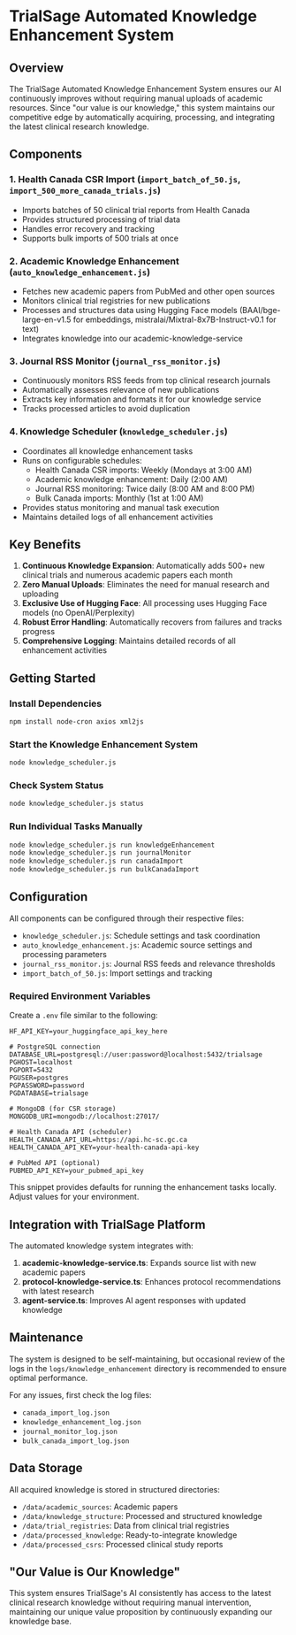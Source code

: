 # TrialSage Automated Knowledge Enhancement System

## Overview

The TrialSage Automated Knowledge Enhancement System ensures our AI continuously improves without requiring manual uploads of academic resources. Since "our value is our knowledge," this system maintains our competitive edge by automatically acquiring, processing, and integrating the latest clinical research knowledge.

## Components

### 1. Health Canada CSR Import (`import_batch_of_50.js`, `import_500_more_canada_trials.js`)

- Imports batches of 50 clinical trial reports from Health Canada
- Provides structured processing of trial data
- Handles error recovery and tracking
- Supports bulk imports of 500 trials at once

### 2. Academic Knowledge Enhancement (`auto_knowledge_enhancement.js`)

- Fetches new academic papers from PubMed and other open sources
- Monitors clinical trial registries for new publications
- Processes and structures data using Hugging Face models (BAAI/bge-large-en-v1.5 for embeddings, mistralai/Mixtral-8x7B-Instruct-v0.1 for text)
- Integrates knowledge into our academic-knowledge-service

### 3. Journal RSS Monitor (`journal_rss_monitor.js`)

- Continuously monitors RSS feeds from top clinical research journals
- Automatically assesses relevance of new publications
- Extracts key information and formats it for our knowledge service
- Tracks processed articles to avoid duplication

### 4. Knowledge Scheduler (`knowledge_scheduler.js`)

- Coordinates all knowledge enhancement tasks
- Runs on configurable schedules:
  - Health Canada CSR imports: Weekly (Mondays at 3:00 AM)
  - Academic knowledge enhancement: Daily (2:00 AM)
  - Journal RSS monitoring: Twice daily (8:00 AM and 8:00 PM)
  - Bulk Canada imports: Monthly (1st at 1:00 AM)
- Provides status monitoring and manual task execution
- Maintains detailed logs of all enhancement activities

## Key Benefits

1. **Continuous Knowledge Expansion**: Automatically adds 500+ new clinical trials and numerous academic papers each month
2. **Zero Manual Uploads**: Eliminates the need for manual research and uploading
3. **Exclusive Use of Hugging Face**: All processing uses Hugging Face models (no OpenAI/Perplexity)
4. **Robust Error Handling**: Automatically recovers from failures and tracks progress
5. **Comprehensive Logging**: Maintains detailed records of all enhancement activities

## Getting Started

### Install Dependencies

```bash
npm install node-cron axios xml2js
```

### Start the Knowledge Enhancement System

```bash
node knowledge_scheduler.js
```

### Check System Status

```bash
node knowledge_scheduler.js status
```

### Run Individual Tasks Manually

```bash
node knowledge_scheduler.js run knowledgeEnhancement
node knowledge_scheduler.js run journalMonitor
node knowledge_scheduler.js run canadaImport
node knowledge_scheduler.js run bulkCanadaImport
```

## Configuration

All components can be configured through their respective files:

- `knowledge_scheduler.js`: Schedule settings and task coordination
- `auto_knowledge_enhancement.js`: Academic source settings and processing parameters
- `journal_rss_monitor.js`: Journal RSS feeds and relevance thresholds
- `import_batch_of_50.js`: Import settings and tracking

### Required Environment Variables

Create a `.env` file similar to the following:

```env
HF_API_KEY=your_huggingface_api_key_here

# PostgreSQL connection
DATABASE_URL=postgresql://user:password@localhost:5432/trialsage
PGHOST=localhost
PGPORT=5432
PGUSER=postgres
PGPASSWORD=password
PGDATABASE=trialsage

# MongoDB (for CSR storage)
MONGODB_URI=mongodb://localhost:27017/

# Health Canada API (scheduler)
HEALTH_CANADA_API_URL=https://api.hc-sc.gc.ca
HEALTH_CANADA_API_KEY=your-health-canada-api-key

# PubMed API (optional)
PUBMED_API_KEY=your_pubmed_api_key
```

This snippet provides defaults for running the enhancement tasks locally. Adjust values for your environment.

## Integration with TrialSage Platform

The automated knowledge system integrates with:

1. **academic-knowledge-service.ts**: Expands source list with new academic papers
2. **protocol-knowledge-service.ts**: Enhances protocol recommendations with latest research
3. **agent-service.ts**: Improves AI agent responses with updated knowledge

## Maintenance

The system is designed to be self-maintaining, but occasional review of the logs in the `logs/knowledge_enhancement` directory is recommended to ensure optimal performance.

For any issues, first check the log files:
- `canada_import_log.json`
- `knowledge_enhancement_log.json`
- `journal_monitor_log.json`
- `bulk_canada_import_log.json`

## Data Storage

All acquired knowledge is stored in structured directories:
- `/data/academic_sources`: Academic papers
- `/data/knowledge_structure`: Processed and structured knowledge
- `/data/trial_registries`: Data from clinical trial registries
- `/data/processed_knowledge`: Ready-to-integrate knowledge
- `/data/processed_csrs`: Processed clinical study reports

## "Our Value is Our Knowledge"

This system ensures TrialSage's AI consistently has access to the latest clinical research knowledge without requiring manual intervention, maintaining our unique value proposition by continuously expanding our knowledge base.
